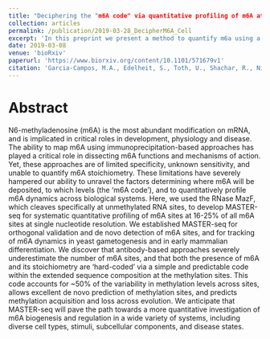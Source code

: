 ```yaml
---
title: "Deciphering the "m6A code" via quantitative profiling of m6A at single-nucleotide resolution"
collection: articles
permalink: /publication/2019-03-28_DecipherM6A_Cell
excerpt: 'In this preprint we present a method to quantify m6a using a m6a sensitive endonuclease, and uncover the mechanistic behaviour of methylation trough a simple and conserved code in cis.'
date: 2019-03-08
venue: 'bioRxiv'
paperurl: 'https://www.biorxiv.org/content/10.1101/571679v1' 
citation: 'Garcia-Campos, M.A., Edelheit, S., Toth, U., Shachar, R., Nir, R., Lasman, L., Brandis, A., Hanna, J.H., Rossmanith, W. and Schwartz, S., 2019. Deciphering the "m6A code" via quantitative profiling of m6A at single-nucleotide resolution. BioRxiv, p.571679.'
---
```


Abstract
==========
N6-methyladenosine (m6A) is the most abundant modification on mRNA, and is implicated in critical roles in development, physiology and disease. The ability to map m6A using immunoprecipitation-based approaches has played a critical role in dissecting m6A functions and mechanisms of action. Yet, these approaches are of limited specificity, unknown sensitivity, and unable to quantify m6A stoichiometry. These limitations have severely hampered our ability to unravel the factors determining where m6A will be deposited, to which levels (the ‘m6A code’), and to quantitatively profile m6A dynamics across biological systems. Here, we used the RNase MazF, which cleaves specifically at unmethylated RNA sites, to develop MASTER-seq for systematic quantitative profiling of m6A sites at 16-25% of all m6A sites at single nucleotide resolution. We established MASTER-seq for orthogonal validation and de novo detection of m6A sites, and for tracking of m6A dynamics in yeast gametogenesis and in early mammalian differentiation. We discover that antibody-based approaches severely underestimate the number of m6A sites, and that both the presence of m6A and its stoichiometry are ‘hard-coded’ via a simple and predictable code within the extended sequence composition at the methylation sites. This code accounts for ~50% of the variability in methylation levels across sites, allows excellent de novo prediction of methylation sites, and predicts methylation acquisition and loss across evolution. We anticipate that MASTER-seq will pave the path towards a more quantitative investigation of m6A biogenesis and regulation in a wide variety of systems, including diverse cell types, stimuli, subcellular components, and disease states.

<dl>
	<script type='text/javascript' src='https://d1bxh8uas1mnw7.cloudfront.net/assets/embed.js'></script>
	<div data-badge-details="right" data-badge-type="medium-donut" data-doi="https://doi.org/10.1101/571679" class="altmetric-embed"></div>
</dl>
